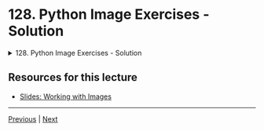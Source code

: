 #  128. Python Image Exercises - Solution

<details>
  <summary> 128. Python Image Exercises - Solution </summary>

-   [Notebook: 02-Image-Exercise-Solution.ipynb](https://github.com/Pierian-Data/Complete-Python-3-Bootcamp/blob/master/14-Working-with-Images/02-Image-Exercise-Solution.ipynb)

-   [Codebase: 01_image_exercise.py](../../../codebase/python-camp/14-Working-with-Images/01_image_exercise.py)

</details> 

## Resources for this lecture

-   [Slides: Working with Images](https://docs.google.com/presentation/d/1nNDY_Hj-YwvJtDqIRk364QRU5CaIrADtGv91mCFxhjc/edit#slide=id.g2586a91ea0_0_95)



---

[Previous](./127_Python-Image-Exercises-Overview.md) | [Next](./129_Introduction-to-PDFs-and-Spreadsheets-with-Python.md)
